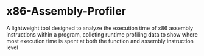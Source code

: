# x86-Assembly-Profiler
A lightweight tool designed to analyze the execution time of x86 assembly instructions within a program, colleting runtime profiling data to show where most execution time is spent at both the function and assembly instruction level
